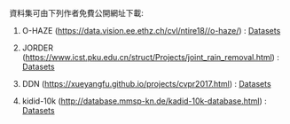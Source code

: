 資料集可由下列作者免費公開網址下載:

1. O-HAZE (https://data.vision.ee.ethz.ch/cvl/ntire18//o-haze/) : [Datasets](https://drive.google.com/file/d/1bQ7eVNkaMy-p9C3dt1KE_dErpTIXU_Xn/view?usp=drive_link)

2. JORDER (https://www.icst.pku.edu.cn/struct/Projects/joint_rain_removal.html) : [Datasets](https://drive.google.com/file/d/18wOKeAgd3lxZGXFVliRRmJtBw_sE4QkH/view?usp=drive_link)

3. DDN (https://xueyangfu.github.io/projects/cvpr2017.html) : [Datasets](https://drive.google.com/file/d/1Ubr-w045WxCNw3XTmbFcEq_befg0wov2/view?usp=drive_link)

4. kidid-10k (http://database.mmsp-kn.de/kadid-10k-database.html) : [Datasets](https://drive.google.com/file/d/1GC5ieW-c97-CQ2ei4liFzoM6okBTCMqY/view?usp=drive_link)
